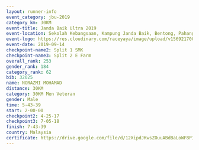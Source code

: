 ```yaml
---
layout: runner-info 
event_category: jbu-2019 
category_km: 30KM 
event-title: Janda Baik Ultra 2019  
event-location: Sekolah Kebangsaan, Kampung Janda Baik, Bentong, Pahang, Malaysia 
event-logo: https://res.cloudinary.com/raceyaya/image/upload/v1569217009/logo/janda-baik_vch1pc.jpg 
event-date: 2019-09-14 
checkpoint-name2: Split 1 SMK 
checkpoint-name3: Split 2 E Farm 
overall_rank: 253
gender_rank: 184
category_rank: 62
bib: 32025
name: NORAZMI MOHAMAD
distance: 30KM
category: 30KM Men Veteran
gender: Male
time: 5-43-39
start: 2-00-00
checkpoint2: 4-25-17
checkpoint3: 7-05-18
finish: 7-43-39
country: Malaysia
certificate: https://drive.google.com/file/d/12XipdJKwsZOuuABdBaLoWF8PIA6hClzW/view?usp=sharing
---
```

